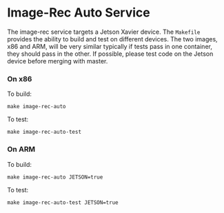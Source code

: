 # Image-Rec Auto Service

The image-rec service targets a Jetson Xavier device. The `Makefile` provides the ability
to build and test on different devices. The two images, x86 and ARM, will be very similar
typically if tests pass in one container, they should pass in the other. If possible,
please test code on the Jetson device before merging with master.

### On x86
To build:

```
make image-rec-auto
```

To test:

```
make image-rec-auto-test
```

### On ARM
To build:

```
make image-rec-auto JETSON=true
```

To test:
```
make image-rec-auto-test JETSON=true
```